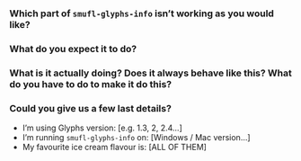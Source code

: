 ### Which part of `smufl-glyphs-info` isn’t working as you would like?



### What do you expect it to do?



### What is it actually doing? Does it always behave like this? What do you have to do to make it do this?



### Could you give us a few last details?

- I’m using Glyphs version:                           [e.g. 1.3, 2, 2.4…]
- I’m running `smufl-glyphs-info` on:                 [Windows / Mac version…]
- My favourite ice cream flavour is:                  [ALL OF THEM]
